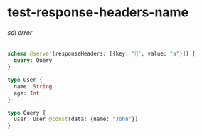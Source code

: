 # test-response-headers-name

###### sdl error

####

```graphql @server
schema @server(responseHeaders: [{key: "🤣", value: "a"}]) {
  query: Query
}

type User {
  name: String
  age: Int
}

type Query {
  user: User @const(data: {name: "John"})
}
```
